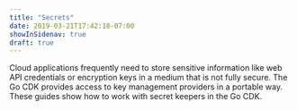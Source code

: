 ```yaml
---
title: "Secrets"
date: 2019-03-21T17:42:18-07:00
showInSidenav: true
draft: true
---
```


Cloud applications frequently need to store sensitive information like web
API credentials or encryption keys in a medium that is not fully secure. The
Go CDK provides access to key management providers in a portable way. These
guides show how to work with secret keepers in the Go CDK.

